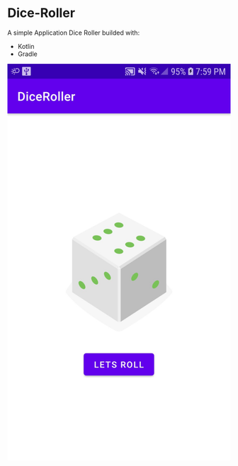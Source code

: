 # Dice-Roller

A simple Application Dice Roller builded with:
- Kotlin
- Gradle

 ![DiceRoller](./img/DiceRoller.jpeg)